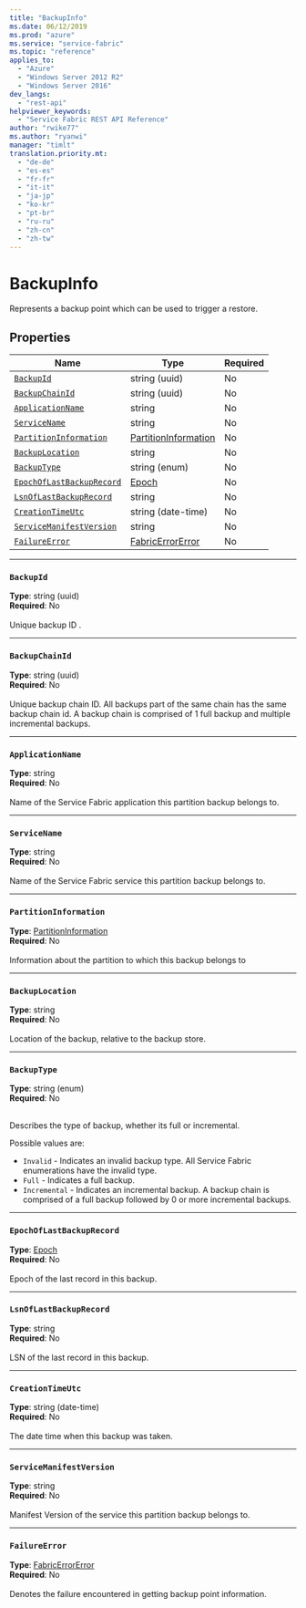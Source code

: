 ```yaml
---
title: "BackupInfo"
ms.date: 06/12/2019
ms.prod: "azure"
ms.service: "service-fabric"
ms.topic: "reference"
applies_to: 
  - "Azure"
  - "Windows Server 2012 R2"
  - "Windows Server 2016"
dev_langs: 
  - "rest-api"
helpviewer_keywords: 
  - "Service Fabric REST API Reference"
author: "rwike77"
ms.author: "ryanwi"
manager: "timlt"
translation.priority.mt: 
  - "de-de"
  - "es-es"
  - "fr-fr"
  - "it-it"
  - "ja-jp"
  - "ko-kr"
  - "pt-br"
  - "ru-ru"
  - "zh-cn"
  - "zh-tw"
---
```

# BackupInfo

Represents a backup point which can be used to trigger a restore.

## Properties
| Name | Type | Required |
| --- | --- | --- |
| [`BackupId`](#backupid) | string (uuid) | No |
| [`BackupChainId`](#backupchainid) | string (uuid) | No |
| [`ApplicationName`](#applicationname) | string | No |
| [`ServiceName`](#servicename) | string | No |
| [`PartitionInformation`](#partitioninformation) | [PartitionInformation](sfclient-model-partitioninformation.md) | No |
| [`BackupLocation`](#backuplocation) | string | No |
| [`BackupType`](#backuptype) | string (enum) | No |
| [`EpochOfLastBackupRecord`](#epochoflastbackuprecord) | [Epoch](sfclient-model-epoch.md) | No |
| [`LsnOfLastBackupRecord`](#lsnoflastbackuprecord) | string | No |
| [`CreationTimeUtc`](#creationtimeutc) | string (date-time) | No |
| [`ServiceManifestVersion`](#servicemanifestversion) | string | No |
| [`FailureError`](#failureerror) | [FabricErrorError](sfclient-model-fabricerrorerror.md) | No |

____
### `BackupId`
__Type__: string (uuid) <br/>
__Required__: No<br/>
<br/>
Unique backup ID .

____
### `BackupChainId`
__Type__: string (uuid) <br/>
__Required__: No<br/>
<br/>
Unique backup chain ID. All backups part of the same chain has the same backup chain id. A backup chain is comprised of 1 full backup and multiple incremental backups.

____
### `ApplicationName`
__Type__: string <br/>
__Required__: No<br/>
<br/>
Name of the Service Fabric application this partition backup belongs to.

____
### `ServiceName`
__Type__: string <br/>
__Required__: No<br/>
<br/>
Name of the Service Fabric service this partition backup belongs to.

____
### `PartitionInformation`
__Type__: [PartitionInformation](sfclient-model-partitioninformation.md) <br/>
__Required__: No<br/>
<br/>
Information about the partition to which this backup belongs to

____
### `BackupLocation`
__Type__: string <br/>
__Required__: No<br/>
<br/>
Location of the backup, relative to the backup store.

____
### `BackupType`
__Type__: string (enum) <br/>
__Required__: No<br/>
<br/>


Describes the type of backup, whether its full or incremental.


Possible values are: 

  - `Invalid` - Indicates an invalid backup type. All Service Fabric enumerations have the invalid type.
  - `Full` - Indicates a full backup.
  - `Incremental` - Indicates an incremental backup. A backup chain is comprised of a full backup followed by 0 or more incremental backups.



____
### `EpochOfLastBackupRecord`
__Type__: [Epoch](sfclient-model-epoch.md) <br/>
__Required__: No<br/>
<br/>
Epoch of the last record in this backup.

____
### `LsnOfLastBackupRecord`
__Type__: string <br/>
__Required__: No<br/>
<br/>
LSN of the last record in this backup.

____
### `CreationTimeUtc`
__Type__: string (date-time) <br/>
__Required__: No<br/>
<br/>
The date time when this backup was taken.

____
### `ServiceManifestVersion`
__Type__: string <br/>
__Required__: No<br/>
<br/>
Manifest Version of the service this partition backup belongs to.

____
### `FailureError`
__Type__: [FabricErrorError](sfclient-model-fabricerrorerror.md) <br/>
__Required__: No<br/>
<br/>
Denotes the failure encountered in getting backup point information.
